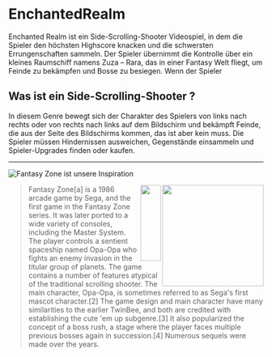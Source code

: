 
# EnchantedRealm

Enchanted Realm ist ein Side-Scrolling-Shooter Videospiel, in dem die Spieler den höchsten Highscore knacken und die schwersten Errungenschaften sammeln. Der Spieler übernimmt die Kontrolle über ein kleines Raumschiff namens Zuza – Rara, das in einer Fantasy Welt fliegt, um Feinde zu bekämpfen und Bosse zu besiegen. Wenn der Spieler 
 
## Was ist ein Side-Scrolling-Shooter ? 
In diesem Genre bewegt sich der Charakter des Spielers von links nach rechts oder von rechts nach links auf dem Bildschirm und bekämpft Feinde, die aus der Seite des Bildschirms kommen, das ist aber kein muss. Die Spieler müssen Hindernissen ausweichen, Gegenstände einsammeln und Spieler-Upgrades finden oder kaufen.

<hr>

![Fantasy Zone ist unsere Inspiration](https://www.heypoorplayer.com/wp-content/uploads/2020/02/SEGA-AGES-Fantasy-Zone-Banner.jpg)

<img src="https://static.wikia.nocookie.net/logopedia/images/8/8b/Fantasy_zone_logo_by_ringostarr39-d7m0ch7.png" align="right" width="200"/>
<img src="https://upload.wikimedia.org/wikipedia/commons/4/48/BLANK_ICON.png" align="right" width="40" height="150"/>

>Fantasy Zone[a] is a 1986 arcade game by Sega, and the first game in the Fantasy Zone series. It was later ported to a wide variety of consoles, including the Master System. The player controls a sentient spaceship named Opa-Opa who fights an enemy invasion in the titular group of planets. The game contains a number of features atypical of the traditional scrolling shooter. The main character, Opa-Opa, is sometimes referred to as Sega's first mascot character.[2]
The game design and main character have many similarities to the earlier TwinBee, and both are credited with establishing the cute 'em up subgenre.[3] It also popularized the concept of a boss rush, a stage where the player faces multiple previous bosses again in succession.[4] Numerous sequels were made over the years.
